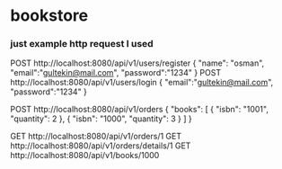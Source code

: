 # bookstore
### just example http request I used
POST http://localhost:8080/api/v1/users/register
{
    "name": "osman",
    "email":"gultekin@mail.com",
    "password":"1234"
}
POST http://localhost:8080/api/v1/users/login
{
    "email":"gultekin@mail.com",
    "password":"1234"
}

POST http://localhost:8080/api/v1/orders
{
  "books": [
    {
      "isbn": "1001",
      "quantity": 2
    },
    {
      "isbn": "1000",
      "quantity": 3
    }
  ]
}

GET http://localhost:8080/api/v1/orders/1
GET http://localhost:8080/api/v1/orders/details/1
GET http://localhost:8080/api/v1/books/1000
